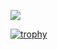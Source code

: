 ![](https://github-profile-summary-cards.vercel.app/api/cards/profile-details?username=lifeone-sukenaga&theme=2077)

[![trophy](https://github-profile-trophy.vercel.app/?username=lifeone-sukenaga&theme=onedark)](https://github-profile-trophy.vercel.app/?username=lifeone-sukenaga&theme=tokyonight)
